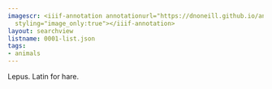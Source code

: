 ```yaml
---
imagescr: <iiif-annotation annotationurl="https://dnoneill.github.io/annotate/annotations/0001-012.json"
  styling="image_only:true"></iiif-annotation>
layout: searchview
listname: 0001-list.json
tags:
- animals
---
```

Lepus. Latin for hare.